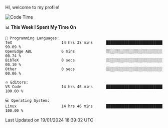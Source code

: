 HI, welcome to my profile!
<!--START_SECTION:waka-->
![Code Time](http://img.shields.io/badge/Code%20Time-1%2C832%20hrs%2028%20mins-blue)

📊 **This Week I Spent My Time On** 

```text
💬 Programming Languages: 
TeX                      14 hrs 38 mins      █████████████████████████   99.09 % 
OpenEdge ABL             6 mins              ░░░░░░░░░░░░░░░░░░░░░░░░░   00.74 % 
BibTeX                   0 secs              ░░░░░░░░░░░░░░░░░░░░░░░░░   00.10 % 
Other                    0 secs              ░░░░░░░░░░░░░░░░░░░░░░░░░   00.06 % 

🔥 Editors: 
VS Code                  14 hrs 46 mins      █████████████████████████   100.00 % 

💻 Operating System: 
Linux                    14 hrs 46 mins      █████████████████████████   100.00 % 
```


 Last Updated on 19/01/2024 18:39:02 UTC
<!--END_SECTION:waka-->
